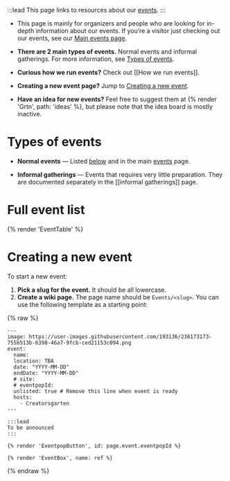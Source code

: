 :::lead
This page links to resources about our [events](/events).
:::

- This page is mainly for organizers and people who are looking for in-depth information about our events. If you’re a visitor just checking out our events, see our [Main events page](/events).

- **There are 2 main types of events.** Normal events and informal gatherings. For more information, see [Types of events](#types-of-events).

- **Curious how we run events?** Check out [[How we run events]].

- **Creating a new event page?** Jump to [Creating a new event](#creating-a-new-event).

- **Have an idea for new events?** Feel free to suggest them at {% render 'Grtn', path: 'ideas' %}, but please note that the idea board is mostly inactive.

# Types of events

- **Normal events** — Listed [below](#full-event-list) and in the main [events](/events) page.

- **Informal gatherings** — Events that requires very little preparation. They are documented separately in the [[informal gatherings]] page.

# Full event list

{% render 'EventTable' %}

# Creating a new event

To start a new event:

1. **Pick a slug for the event.** It should be all lowercase.
2. **Create a wiki page.** The page name should be `Events/<slug>`. You can use the following template as a starting point:

{% raw %}
```
---
image: https://user-images.githubusercontent.com/193136/236173173-755b513b-6398-46a7-9fcb-ced21153c094.png
event:
  name:
  location: TBA
  date: "YYYY-MM-DD"
  endDate: "YYYY-MM-DD"
  # site:
  # eventpopId:
  unlisted: true # Remove this line when event is ready
  hosts:
    - Creatorsgarten
---

:::lead
To be announced
:::

{% render 'EventpopButton', id: page.event.eventpopId %}

{% render 'EventBox', name: ref %}
```
{% endraw %}

